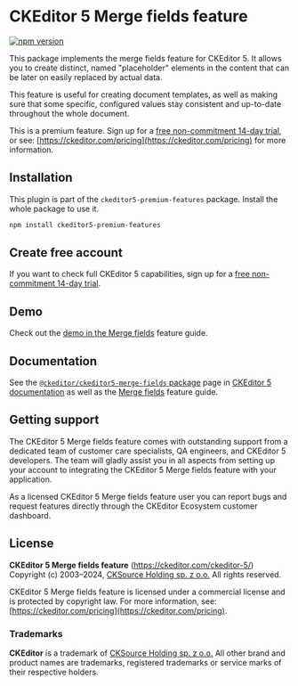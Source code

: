 CKEditor&nbsp;5 Merge fields feature
====================================

[![npm version](https://badge.fury.io/js/%40ckeditor%2Fckeditor5-merge-fields.svg)](https://www.npmjs.com/package/@ckeditor/ckeditor5-merge-fields)

This package implements the merge fields feature for CKEditor&nbsp;5. It allows you to create distinct, named "placeholder" elements in the content that can be later on easily replaced by actual data.

This feature is useful for creating document templates, as well as making sure that some specific, configured values stay consistent and up-to-date throughout the whole document.

This is a premium feature. Sign up for a [free non-commitment 14-day trial](https://portal.ckeditor.com/checkout?plan=free), or see: [https://ckeditor.com/pricing](https://ckeditor.com/pricing) for more information.

## Installation

This plugin is part of the `ckeditor5-premium-features` package. Install the whole package to use it.

```bash
npm install ckeditor5-premium-features
```

## Create free account

If you want to check full CKEditor&nbsp;5 capabilities, sign up for a [free non-commitment 14-day trial](https://portal.ckeditor.com/checkout?plan=free).

## Demo

Check out the [demo in the Merge fields](https://ckeditor.com/docs/ckeditor5/latest/features/merge-fields.html#demo) feature guide.

## Documentation

See the [`@ckeditor/ckeditor5-merge-fields` package](https://ckeditor.com/docs/ckeditor5/latest/api/merge-fields.html) page in [CKEditor&nbsp;5 documentation](https://ckeditor.com/docs/ckeditor5/latest/) as well as the [Merge fields](https://ckeditor.com/docs/ckeditor5/latest/features/merge-fields.html) feature guide.

## Getting support

The CKEditor&nbsp;5 Merge fields feature comes with outstanding support from a dedicated team of customer care specialists, QA engineers, and CKEditor&nbsp;5 developers. The team will gladly assist you in all aspects from setting up your account to integrating the CKEditor&nbsp;5 Merge fields feature with your application.

As a licensed CKEditor&nbsp;5 Merge fields feature user you can report bugs and request features directly through the CKEditor Ecosystem customer dashboard.

## License

**CKEditor&nbsp;5 Merge fields feature** (https://ckeditor.com/ckeditor-5/)<br>
Copyright (c) 2003–2024, [CKSource Holding sp. z o.o.](https://cksource.com)  All rights reserved.

CKEditor&nbsp;5 Merge fields feature is licensed under a commercial license and is protected by copyright law. For more information, see: [https://ckeditor.com/pricing](https://ckeditor.com/pricing).

### Trademarks

**CKEditor** is a trademark of [CKSource Holding sp. z o.o.](https://cksource.com)  All other brand and product names are trademarks, registered trademarks or service marks of their respective holders.
